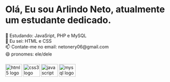 <h1 align="left">Olá, Eu sou Arlindo Neto, atualmente um estudante dedicado.</h1>

###

<p align="left">🌱 Estudando: JavaSript, PHP e MySQL<br> 📓 Eu sei:  HTML e CSS<br>📫 Contate-me no email: netonery06@gmail.com<br>😄 pronomes: ele/dele</p>

###

<div align="left">
  <img src="https://cdn.jsdelivr.net/gh/devicons/devicon/icons/html5/html5-original.svg" height="40" width="52" alt="html5 logo"  />
  <img src="https://cdn.jsdelivr.net/gh/devicons/devicon/icons/css3/css3-original.svg" height="40" width="52" alt="css3 logo"  />
  <img src="https://cdn.jsdelivr.net/gh/devicons/devicon/icons/javascript/javascript-plain.svg" height="40" width="52" alt="javascript logo"  />
  <img src="https://cdn.jsdelivr.net/gh/devicons/devicon/icons/mysql/mysql-plain.svg" height="40" width="52" alt="mysql logo"  />
</div>

